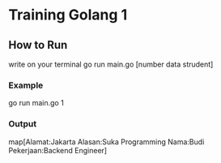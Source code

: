 # Training Golang 1

## How to Run
write on your terminal
go run main.go [number data strudent]

### Example
go run main.go 1

### Output
map[Alamat:Jakarta Alasan:Suka Programming Nama:Budi Pekerjaan:Backend Engineer]